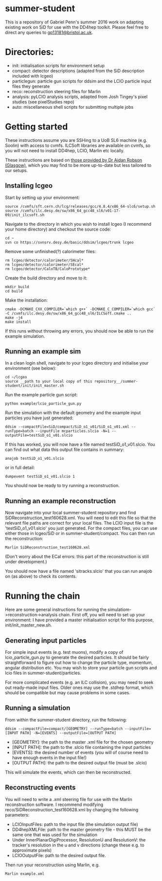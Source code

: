 # summer-student

This is a repository of Gabriel Penn's summer 2016 work on adapting existing work on SiD for use with the DD4hep toolkit. Please feel free to direct any queries to gp13181@bristol.ac.uk.

# Directories:
 - init: initialisation scripts for environment setup
 - compact: detector descriptions (adapted from the SiD description included with lcgeo)
 - particlegun: particle gun scripts for ddsim and the LCIO particle input files they generate
 - reco: reconstruction steering files for Marlin
 - analysis: pyLCIO analysis scripts, adapted from Josh Tingey's pixel studies (see pixelStudies repo)
 - auto: miscellaneous shell scripts for submitting multiple jobs

# Getting started
These instructions assume you are SSHing to a UoB SL6 machine (e.g. Soolin) with access to cvmfs. ILCSoft libraries are available on cvmfs, so you will not need to install DD4hep, LCIO, Marlin etc locally.

These instructions are based on [those provided by Dr Aidan Robson (Glasgow)](https://twiki.ppe.gla.ac.uk/bin/view/LinearCollider/GlaSiDGettingStarted), which you may find to be more up-to-date but less tailored to our setups.

## Installing lcgeo
Start by setting up your environment:
```
source /cvmfs/sft.cern.ch/lcg/releases/gcc/4.8.4/x86_64-slc6/setup.sh
source /cvmfs/ilc.desy.de/sw/x86_64_gcc48_sl6/v01-17-09/init_ilcsoft.sh
```

Navigate to the directory in which you wish to install lcgeo (I recommend your home directory) and checkout the source code:
```
cd ~
svn co https://svnsrv.desy.de/basic/ddsim/lcgeo/trunk lcgeo
```
Remove some unfinished(?) calorimeter files:
```
rm lcgeo/detector/calorimeter/SHcal*
rm lcgeo/detector/calorimeter/SEcal*
rm lcgeo/detector/CaloTB/CaloPrototype*
```
Create the build directory and move to it:
```
mkdir build
cd build
```
Make the installation:
```
cmake -DCMAKE_CXX_COMPILER=`which g++` -DCMAKE_C_COMPILER=`which gcc` -C /cvmfs/ilc.desy.de/sw/x86_64_gcc48_sl6/ILCSoft.cmake ..
make -j4
make install
```
If this runs without throwing any errors, you should now be able to run the example simulation.
## Running an example sim
In a clean login shell, navigate to your lcgeo directory and initialise your environment (see below):
```
cd ~/lcgeo
source __path to your local copy of this repository__/summer-student/init/init_master.sh
```
Run the example particle gun script:
```
python example/lcio_particle_gun.py
```
Run the simulation with the default geometry and the example input particles you have just generated:
```
ddsim --compactFile=SiD/compact/SiD_o1_v01/SiD_o1_v01.xml --runType=batch --inputFile mcparticles.slcio -N=1 --outputFile=testSiD_o1_v01.slcio
```
If this has worked, you will now have a file named testSiD_o1_v01.slcio. You can find out what data this output file contains in summary:
```
anajob testSiD_o1_v01.slcio
```
or in full detail:
```
dumpevent testSiD_o1_v01.slcio 1
```
You should now be ready to try running a reconstruction.

## Running an example reconstruction

Now navigate into your local summer-student repository and find SiDReconstruction_test160628.xml. You will need to edit this file so that the relevant file paths are correct for your local files. The LCIO input file is the 'testSiD_o1_v01.slcio' you just generated. For the compact files, you can use either those in lcgeo/SiD or in summer-student/compact. You can then run the reconstruction:
```
Marlin SiDReconstruction_test160628.xml
```
(Don't worry about the ECal errors: this part of the reconstruction is still under development.)

You should now have a file named 'sitracks.slcio' that you can run anajob on (as above) to check its contents.

# Running the chain

Here are some general instructions for running the simulatiom->reconstruction->analysis chain. First off, you will need to set up your environment: I have provided a master initialisation script for this purpose, init/init_master_new.sh.

## Generating input particles

For simple input events (e.g. test muons), modify a copy of lcio_particle_gun.py to generate the desired particles. It should be fairly straightforward to figure out how to change the particle type, momentum, angular distribution etc. You may wish to store your particle gun scripts and lcio files in summer-student/particles.

For more complicated events (e.g. an ILC collision), you may need to seek out ready-made input files. Older ones may use the .stdhep format, which should be compatible but may cause problems in some cases.

## Running a simulation

From within the summer-student directory, run the following:

```
ddsim --compactFile=compact/[GEOMETRY] --runType=batch --inputFile=[INPUT PATH] -N=[EVENTS] --outputFile=[OUTPUT PATH]
```
 - [GEOMETRY]: the path to the master .xml file for the chosen geometry
 - [INPUT PATH]: the path to the .slcio file containing the input particles
 - [EVENTS]: the desired number of events (you will of course need to have enough events in the input file!)
 - [OUTPUT PATH]: the path to the desired output file (must be .slcio)

This will simulate the events, which can then be reconstructed.

## Reconstructing events

You will need to write a .xml steering file for use with the Marlin reconstruction software. I recommend modifying reco/SiDReconstruction_test160628.xml by changing the following parameters:
 - LCIOInputFiles: path to the input file (the simulation output file)
 - DD4hepXMLFile: path to the master geometry file - this MUST be the same one that was used for the simulation
 - Under InnerPlanarDigiProcessor, ResolutionU and ResolutionV: the tracker's resolution in the u and v directions (change these e.g. to approximate pixels)
 - LCIOOutputFile: path to the desired output file.
 
Then run your reconstruction using Marlin, e.g.

```
Marlin example.xml
```


